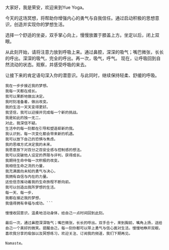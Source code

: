 大家好，我是荣安，欢迎来到Yue Yoga。

今天的这场冥想，将帮助你增强内心的勇气与自我信任。通过启动积极的思想意识，创造并实现你的梦想生活。

选择一个舒适的坐姿，双手掌心向上，慢慢放置于膝盖上方。坐定以后，闭上双眼。

从此刻开始，请将注意力放到呼吸上来。通过鼻腔，深深的吸气；嘴巴微张，长长的呼出。深深的吸气，完全的呼出。再一次，吸气，呼气。
现在，让呼吸回到自然流动的状态。观察，并感受呼吸的来去。

让接下来的肯定语句深入你的潜意识。与此同时，继续保持轻柔、舒缓的呼吸。

```
我在一步步接近我的梦想。
我每一天都在成长。
我可以果断地做出决定。
我时刻准备着，做出改变。
我的生活一天天变得更好。
我坚信，我可以迎接并完成每一个新的挑战。
我是如此的独一无二，
对此，我深信不疑。
生活中的每一刻都在引导和塑造崭新的我。
我认识到，每一次变化都会带来新的机遇。
我可以放下自己的恐惧与焦虑。
我的思维方式决定我的未来。
我愿意放下对百分之百安全感与控制感的想法。
我可以突破他人设定的界限与评判，获得成长。
我期待生命中每一次积极的改变。
我相信生命之流的力量，
我充满面向未知的勇气与决心，
我拥有自信与内在的力量。
这些信念推动着我的生命旅程不断向前。
我可以创造出我所梦想的生活。
每一天、每一步，
我都在接近我的梦想，
我值得拥有幸福与成功。```

慢慢收回意识，温柔地活动身体，给自己一点时间回到此刻。

最后一次，通过鼻腔深深吸气；嘴巴微张，长长的呼出。双手合十，来到胸前，嘴角上扬，送给自己一个美好的微笑。提醒自己，每一刻你都可以带上勇气与信心面对生活。慢慢地睁开双眼，喜欢我分享的瑜伽以及冥想练习，欢迎关注、订阅我的频道，我们下期再见。

Namaste。